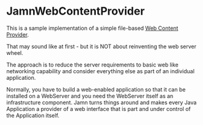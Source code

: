 # JamnWebContentProvider

This is a sample implementation of a simple file-based <a href="/org.isa.ipc.JamnWebContentProvider/src/main/java/org/isa/ipc/JamnWebContentProvider.java">Web Content Provider</a>.

That may sound like at first - but it is NOT about reinventing the web server wheel.

The approach is to reduce the server requirements to basic web like networking capability and consider everything else as part of an individual application.

Normally, you have to build a web-enabled application so that it can be installed on a WebServer and you need the WebServer itself as an infrastructure component.
Jamn turns things around and makes every Java Application a provider of a web interface that is part and under control of the Application itself.
